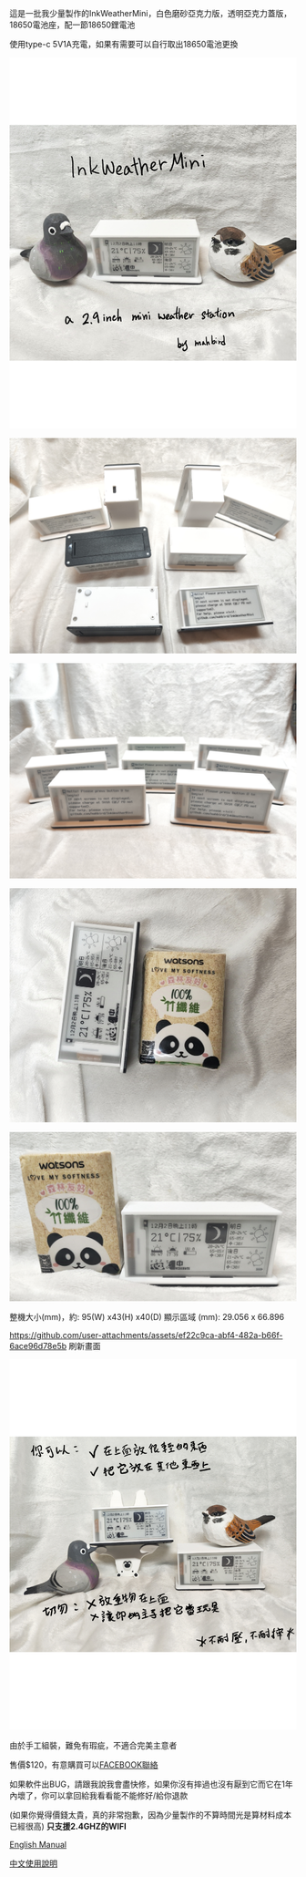 這是一批我少量製作的InkWeatherMini，白色磨砂亞克力版，透明亞克力蓋版，18650電池座，配一節18650鋰電池

使用type-c 5V1A充電，如果有需要可以自行取出18650電池更換


![info](Images/top.png)

![info](Images/all.jpg)

![info](Images/all2.jpg)

![info](Images/s1.jpg)

![info](Images/s2.jpg)




整機大小(mm)，約: 95(W) x43(H) x40(D) 
顯示區域 (mm): 29.056 x 66.896

https://github.com/user-attachments/assets/ef22c9ca-abf4-482a-b66f-6ace96d78e5b
刷新畫面



![info](Images/note.png)



由於手工組裝，難免有瑕疵，不適合完美主意者

售價$120，有意購買可以[FACEBOOK聯絡](https://m.me/mahbird)

如果軟件出BUG，請跟我說我會盡快修，如果你沒有摔過也沒有厭到它而它在1年內壞了，你可以拿回給我看看能不能修好/給你退款

(如果你覺得價錢太貴，真的非常抱歉，因為少量製作的不算時間光是算材料成本已經很高)
**只支援2.4GHZ的WIFI**

[English Manual](Manual_en.md)

[中文使用說明](Manual_zh.md)
